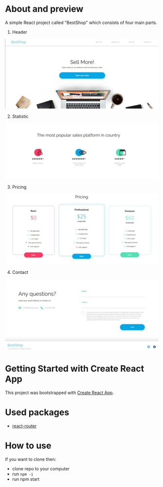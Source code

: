# About and preview 

A simple React project called "BestShop" which consists of four main parts.

1. Header

![Header](Opening_Header.jpg)

2. Statistic

![Statistic](Statistics.jpg)

3. Pricing

![Pricing](Pricing.jpg)

4. Contact

![Contact](Contact.jpg)


# Getting Started with Create React App

This project was bootstrapped with [Create React App](https://github.com/facebook/create-react-app).

# Used packages
* [react-router](https://www.npmjs.com/package/react-router)

# How to use
If you want to clone then: 
- clone repo to your computer
- run `npm -i`
- run npm start
